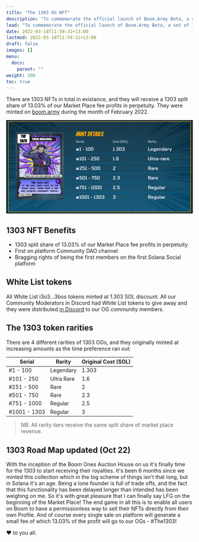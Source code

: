 ```yaml
---
title: "The 1303 OG NFT"
description: "To commemorate the official launch of Boom.Army Beta, a set of 1303 OG NFTs were launched to recognize everyone who was early."
lead: "To commemorate the official launch of Boom.Army Beta, a set of 1303 OG NFTs were launched to recognize everyone who was early."
date: 2022-03-18T11:59:31+13:00
lastmod: 2022-03-18T11:59:31+13:00
draft: false
images: []
menu:
  docs:
    parent: ""
weight: 300
toc: true
---
```


There are 1303 NFTs in total in existance, and they will receive a 1303 split share of 13.03% of our Market Place fee profits in perpetuity. They were minted on [boom.army](https://boom.army) during the month of February 2022.

![Boom mint](boom-mint.png)

## 1303 NFT Benefits

- 1303 split share of 13.03% of our Market Place fee profits in perpetuity
- First on platform Community DAO channel
- Bragging rights of being the first members on the first Solana Social platform

## White List tokens

All White List i3o3...3bos tokens minted at 1.303 SOL discount. All our Community Moderators in Discord had White List tokens to give away and they were distributed [in Discord](https://discord.gg/PmCNkDU5jJ) to our OG community members.

## The 1303 token rarities

There are 4 different rarities of 1303 OGs, and they originally minted at increasing amounts as the time preference ran out:

| Serial       | Rarity     | Original Cost (SOL) |
| ------------ | ---------- | ------------------- |
| #1 - 100     | Legendary  | 1.303               |
| #101 - 250   | Ultra Rare | 1.6                 |
| #251 - 500   | Rare       | 2                   |
| #501 - 750   | Rare       | 2.3                 |
| #751 - 1000  | Regular    | 2.5                 |
| #1001 - 1303 | Regular    | 3                   |

> NB: All rarity tiers receive the same split share of market place revenue.

## 1303 Road Map updated (Oct 22)

With the inception of the Boom Ones Auction House on us it's finally time for the 1303 to start receiving their royalties. It's been 6 months since we minted this collection which in the big scheme of things isn't that long, but in Solana it's an age. Being a lone founder is full of trade offs, and the fact that this functionality has been delayed longer than intended has been weighing on me. So it's with great pleasure that I can finally say LFG on the beginning of the Market Place! The end game in all this is to enable all users on Boom to have a permissionless way to sell their NFTs directly from their own Profile. And of course every single sale on platform will generate a small fee of which 13.03% of the profit will go to our OGs - #The1303! 

❤️ to you all.
